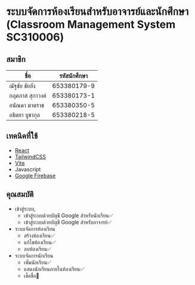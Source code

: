 # ระบบจัดการห้องเรียนสำหรับอาจารย์และนักศึกษา (Classroom Management System SC310006)

## สมาชิก
| ชื่อ                 | รหัสนักศึกษา   |
|----------------------|-----------------|
| ณัฐชัย ชัยฮัง       | 653380179-9     |
| กฤตภาส สุกาวงค์     | 653380173-1     |
| อนัณดา มาตราช       | 653380350-5     |
| อธิตยา บูชากุล     | 653380218-5     |

## เทคนิคที่ใช้
- [React](https://react.dev/)
- [TailwindCSS](https://tailwindcss.com/)
- [Vite](https://vite.dev/)
- Javascript
- [Google Firebase](https://firebase.google.com/)

## คุณสมบัติ
- เข้าสู่ระบบ,
  - เข้าสู่ระบบด้วยบัญชี Google สำหรับนักเรียน✅
  - เข้าสู่ระบบด้วยบัญชี Google สำหรับอาจารย์✅
- ระบบจัดการห้องเรียน
  - สร้างห้องเรียน✅
  - แก้ไขห้องเรียน✅
  - ลบห้องเรียน✅
- ระบบจัดการนักเรียน
  - เพิ่มนักเรียน✅
  - แสดงนักเรียนภายในห้องเรียน✅
  - เช็คชื่อ🚧
